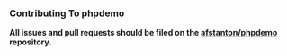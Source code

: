 ### Contributing To phpdemo

**All issues and pull requests should be filed on the [afstanton/phpdemo](http://github.com/afstanton/phpdemo) repository.**
